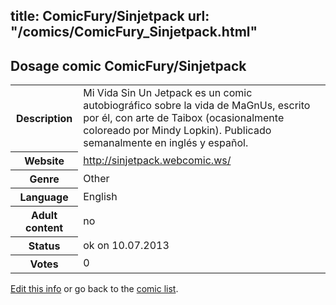 title: ComicFury/Sinjetpack
url: "/comics/ComicFury_Sinjetpack.html"
---
Dosage comic ComicFury/Sinjetpack
-----------------------------------------

<p id="msg"></p>
<script type="text/javascript">
if (window.location.search === '?edit_info_mail=sent_ok') {
  var elem = document.getElementById("msg");
  elem.innerHTML = 'Edited information sucessfully sent for review, which is usually done daily. Thanks!';
  elem.className = 'ok';
}
</script>
<table class="comicinfo">
<tr>
<th>Description</th><td>Mi Vida Sin Un Jetpack es un comic autobiográfico sobre la vida de MaGnUs, escrito por él, con arte de Taibox (ocasionalmente coloreado por Mindy Lopkin). Publicado semanalmente en inglés y español.</td>
</tr>
<tr>
<th>Website</th><td><a href="http://sinjetpack.webcomic.ws/">http://sinjetpack.webcomic.ws/</a></td>
</tr>
<tr>
<th>Genre</th><td>Other</td>
</tr>
<tr>
<th>Language</th><td>English</td>
</tr>
<tr>
<th>Adult content</th><td>no</td>
</tr>
<tr>
<th>Status</th><td>ok on 10.07.2013</td>
</tr>
<tr>
<th>Votes</th><td>0</td>
</tr>
</table>

[Edit this info](ComicFury_Sinjetpack_edit.html) or go back to the [comic list](../comic-index.html).
